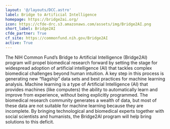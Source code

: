 ```yaml
---
layout: '@/layouts/DCC.astro'
label: Bridge to Artificial Intelligence
homepage: https://bridge2ai.org/
icon: https://cfde-drc.s3.amazonaws.com/assets/img/Bridge2AI.png
short_label: Bridge2AI
cfde_partner: True
cf_site: https://commonfund.nih.gov/Bridge2AI
active: True
---
```

The NIH Common Fund’s Bridge to Artificial Intelligence (Bridge2AI) program will propel biomedical research forward by setting the stage for widespread adoption of artificial intelligence (AI) that tackles complex biomedical challenges beyond human intuition. A key step in this process is generating new “flagship” data sets and best practices for machine learning analysis. Machine learning is a type of Artificial Intelligence (AI) that provides machines (like computers) the ability to automatically learn and improve from experience, without being explicitly programmed. The biomedical research community generates a wealth of data, but most of these data are not suitable for machine learning because they are incomplete. By bringing technological and biomedical experts together with social scientists and humanists, the Bridge2AI program will help bring solutions to this deficit.